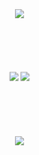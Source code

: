 <div align="center">
    <br />
    <br />
    <p>
        <img src="http://github-profile-summary-cards.vercel.app/api/cards/profile-details?username=MondeAnna&theme=default" />
    </p>
    <br />
    <br />
    <br />
    <br />
    <p>
        <img src="http://github-profile-summary-cards.vercel.app/api/cards/most-commit-language?username=MondeAnna&theme=default" />  
        <img src="http://github-profile-summary-cards.vercel.app/api/cards/repos-per-language?username=MondeAnna&theme=default" />
    </p>
    <br />
    <br />
    <br />
    <br />
    <p>
        <img src="https://github-readme-streak-stats.herokuapp.com/?user=MondeAnna&theme=default&hide_border=true" />
    </p>
</div>
